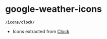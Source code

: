 # google-weather-icons

**`/icons/clock/`**
- Icons extracted from [Clock](https://play.google.com/store/apps/details?id=com.google.android.deskclock)